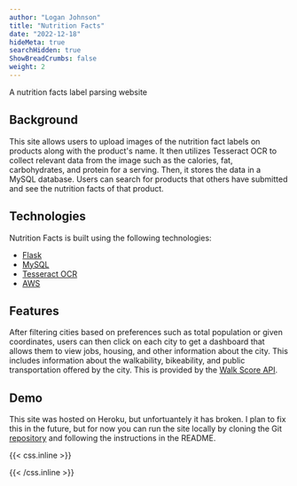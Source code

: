 ```yaml
---
author: "Logan Johnson"
title: "Nutrition Facts"
date: "2022-12-18"
hideMeta: true
searchHidden: true
ShowBreadCrumbs: false
weight: 2
---
```

A nutrition facts label parsing website
<!--more-->
## Background
This site allows users to upload images of the nutrition fact labels on products along with the product's name. It then utilizes Tesseract OCR to collect relevant data from the image such as the calories, fat, carbohydrates, and protein for a serving. Then, it stores the data in a MySQL database. Users can search for products that others have submitted and see the nutrition facts of that product.

## Technologies

Nutrition Facts is built using the following technologies:
* [Flask](https://flask.palletsprojects.com/)
* [MySQL](https://www.mysql.com/)
* [Tesseract OCR](https://github.com/tesseract-ocr/tesseract)
* [AWS](https://aws.amazon.com/)

## Features

After filtering cities based on preferences such as total population or given coordinates, users can then click on each city to get a dashboard that allows them to view jobs, housing, and other information about the city. This includes information about the walkability, bikeability, and public transportation offered by the city. This is provided by the [Walk Score API](https://www.walkscore.com/professional/api.php).

## Demo

This site was hosted on Heroku, but unfortuantely it has broken. I plan to fix this in the future, but for now you can run the site locally by cloning the Git [repository](https://github.com/herariom/NutritionFacts) and following the instructions in the README.

{{< css.inline >}}

<style>
.canon { background: white; width: 100%; height: auto; }
</style>

{{< /css.inline >}}